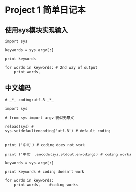 # Project 1 简单日记本


## 使用sys模块实现输入

    
    import sys

    keywords = sys.argv[:]

    print keywords 

    for words in keywords: # 2nd way of output
	    print words, 

## 中文编码


    # _*_ coding:utf-8 _*_

    import sys

    # from sys import argv 貌似无意义

    reload(sys) # 
    sys.setdefaultencoding('utf-8') # default coding


    print ('中文') # coding does not work

    print ('中文' .encode(sys.stdout.encoding)) # coding works

    keywords = sys.argv[:]

    print keywords # coding doesn't work 

    for words in keywords: 
	    print words, 	#coding works